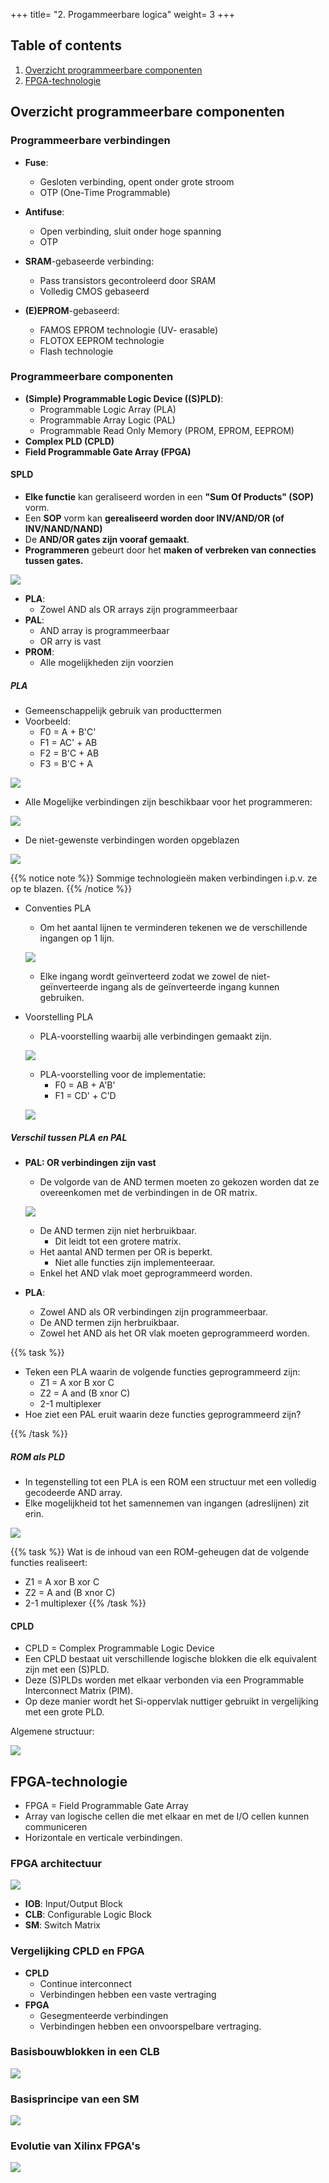 +++
title= "2. Progammeerbare logica"
weight= 3
+++

## Table of contents

1. [Overzicht programmeerbare componenten](#overzicht-programmeerbare-componenten)
2. [FPGA-technologie](#fpga-technologie)


## Overzicht programmeerbare componenten

### Programmeerbare verbindingen

- **Fuse**:
	+ Gesloten verbinding, opent onder grote stroom
	+ OTP (One-Time Programmable)

- **Antifuse**:
	+ Open verbinding, sluit onder hoge spanning
	+ OTP

- **SRAM**-gebaseerde verbinding:
	+ Pass transistors gecontroleerd door SRAM
	+ Volledig CMOS gebaseerd

- **(E)EPROM**-gebaseerd:
	+ FAMOS EPROM technologie (UV- erasable)
	+ FLOTOX EEPROM technologie
	+ Flash technologie

### Programmeerbare componenten

- **(Simple) Programmable Logic Device ((S)PLD)**:
	+ Programmable Logic Array (PLA)
	+ Programmable Array Logic (PAL)
	+ Programmable Read Only Memory (PROM, EPROM, EEPROM)
- **Complex PLD (CPLD)**
- **Field Programmable Gate Array (FPGA)**

#### SPLD

- **Elke functie** kan geraliseerd worden in een **"Sum Of Products" (SOP)** vorm.
- Een **SOP** vorm kan **gerealiseerd worden door INV/AND/OR (of INV/NAND/NAND)**
- De **AND/OR gates zijn vooraf gemaakt**.
- **Programmeren** gebeurt door het **maken of verbreken van connecties tussen gates.**

![](/img/DISCH/ch-2/SPLD.png)

- **PLA**:
	+ Zowel AND als OR arrays zijn programmeerbaar
- **PAL**:
	+ AND array is programmeerbaar
	+ OR arry is vast
- **PROM**:
	+ Alle mogelijkheden zijn voorzien

##### PLA

- Gemeenschappelijk gebruik van producttermen
- Voorbeeld:
	+ F0 = A + B'C'
	+ F1 = AC' + AB
	+ F2 = B'C + AB
	+ F3 = B'C + A

![](/img/DISCH/ch-2/PLA-tabel.png)

- Alle Mogelijke verbindingen zijn beschikbaar voor het programmeren:

![](/img/DISCH/ch-2/PLA-clean.png)

- De niet-gewenste verbindingen worden opgeblazen

![](/img/DISCH/ch-2/PLA-ready.png)

{{% notice note %}}
Sommige technologieën maken verbindingen i.p.v. ze op te blazen.
{{% /notice %}}

- Conventies PLA
	+ Om het aantal lijnen te verminderen tekenen we de verschillende ingangen op 1 lijn.

	![](/img/DISCH/ch-2/PLA-conventie.png)

	+ Elke ingang wordt geïnverteerd zodat we zowel de niet-geïnverteerde ingang als de geïnverteerde ingang kunnen gebruiken.

- Voorstelling PLA
	+ PLA-voorstelling waarbij alle verbindingen gemaakt zijn.

	![](/img/DISCH/ch-2/PLA-all.png)
	
	+ PLA-voorstelling voor de implementatie:
		* F0 = AB + A'B'
		* F1 = CD' + C'D

	![](/img/DISCH/ch-2/PLA-voorbeeld.png)

##### Verschil tussen PLA en PAL

- **PAL: OR verbindingen zijn vast**
	+ De volgorde van de AND termen moeten zo gekozen worden dat ze overeenkomen met de verbindingen in de OR matrix.

	![](/img/DISCH/ch-2/PAL-clean.png)

	+ De AND termen zijn niet herbruikbaar.
		* Dit leidt tot een grotere matrix.
	+ Het aantal AND termen per OR is beperkt.
		* Niet alle functies zijn implementeeraar.
	+ Enkel het AND vlak moet geprogrammeerd worden.

- **PLA**:
	+ Zowel AND als OR verbindingen zijn programmeerbaar.
	+ De AND termen zijn herbruikbaar.
	+ Zowel het AND als het OR vlak moeten geprogrammeerd worden.

{{% task %}}

- Teken een PLA waarin de volgende functies geprogrammeerd zijn:
	+ Z1 = A xor B xor C
	+ Z2 = A and (B xnor C)
	+ 2-1 multiplexer
- Hoe ziet een PAL eruit waarin deze functies geprogrammeerd zijn?

{{% /task %}}

##### ROM als PLD

- In tegenstelling tot een PLA is een ROM een structuur met een volledig gecodeerde AND array.
- Elke mogelijkheid tot het samennemen van ingangen (adreslijnen) zit erin.

![](/img/DISCH/ch-2/ROM-example.png)

{{% task %}}
Wat is de inhoud van een ROM-geheugen dat de volgende functies realiseert:
- Z1 = A xor B xor C
- Z2 = A and (B xnor C)
- 2-1 multiplexer
{{% /task %}}

#### CPLD

- CPLD = Complex Programmable Logic Device
- Een CPLD bestaat uit verschillende logische blokken die elk equivalent zijn met een (S)PLD.
- Deze (S)PLDs worden met elkaar verbonden via een Programmable Interconnect Matrix (PIM).
- Op deze manier wordt het Si-oppervlak nuttiger gebruikt in vergelijking met een grote PLD.

Algemene structuur:

![](/img/DISCH/ch-2/CPLD.png)


## FPGA-technologie

- FPGA = Field Programmable Gate Array
- Array van logische cellen die met elkaar en met de I/O cellen kunnen communiceren
- Horizontale en verticale verbindingen.

### FPGA architectuur

![](/img/DISCH/ch-2/FPGA.png)

- **IOB**: Input/Output Block
- **CLB**: Configurable Logic Block
- **SM**: Switch Matrix

### Vergelijking CPLD en FPGA

- **CPLD**
	+ Continue interconnect
	+ Verbindingen hebben een vaste vertraging
- **FPGA**
	+ Gesegmenteerde verbindingen
	+ Verbindingen hebben een onvoorspelbare vertraging.

### Basisbouwblokken in een CLB

![](/img/DISCH/ch-2/CLB.png)

### Basisprincipe van een SM

![](/img/DISCH/ch-2/SM.png)

### Evolutie van Xilinx FPGA's

![](/img/DISCH/ch-2/Evolutie/evolution.png)
